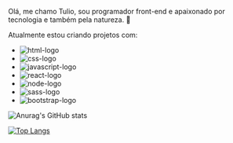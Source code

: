 

Olá, me chamo Tulio, sou programador front-end e apaixonado por tecnologia e também pela natureza. :leaves:

Atualmente estou criando projetos com:

 - <img src="https://img.shields.io/badge/HTML5-E34F26?style=for-the-badge&logo=html5&logoColor=white" alt="html-logo">
 - <img src="https://img.shields.io/badge/CSS3-1572B6?style=for-the-badge&logo=css3&logoColor=white" alt="css-logo">
 - <img src="https://img.shields.io/badge/JavaScript-323330?style=for-the-badge&logo=javascript&logoColor=F7DF1E" alt="javascript-logo">
 - <img src="https://img.shields.io/badge/React-20232A?style=for-the-badge&logo=react&logoColor=61DAFB" alt="react-logo">
 - <img src="https://img.shields.io/badge/Node.js-43853D?style=for-the-badge&logo=node.js&logoColor=white" alt="node-logo">
 - <img src="https://img.shields.io/badge/Sass-CC6699?style=for-the-badge&logo=sass&logoColor=white" alt="sass-logo">
 - <img src="https://img.shields.io/badge/Bootstrap-563D7C?style=for-the-badge&logo=bootstrap&logoColor=white" alt="bootstrap-logo">



 ![Anurag's GitHub stats](https://github-readme-stats.vercel.app/api?username=TulioFarias&show_icons=true&theme=tokyonight)

 [![Top Langs](https://github-readme-stats.vercel.app/api/top-langs/?username=TulioFarias&layout=compact)](https://github.com/anuraghazra/github-readme-stats)






<!--
**TulioFarias/TulioFarias** is a ✨ _special_ ✨ repository because its `README.md` (this file) appears on your GitHub profile.

Here are some ideas to get you started:

- 🔭 I’m currently working on ...
- 🌱 I’m currently learning ...
- 👯 I’m looking to collaborate on ...
- 🤔 I’m looking for help with ...
- 💬 Ask me about ...
- 📫 How to reach me: ...
- 😄 Pronouns: ...
- ⚡ Fun fact: ...
-->

